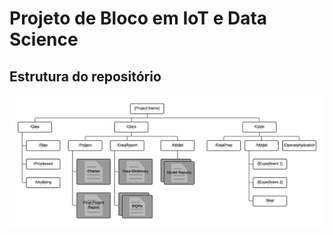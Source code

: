 # Projeto de Bloco em IoT e Data Science

## Estrutura do repositório

![Estrutura do repositório](project_structure.png)
